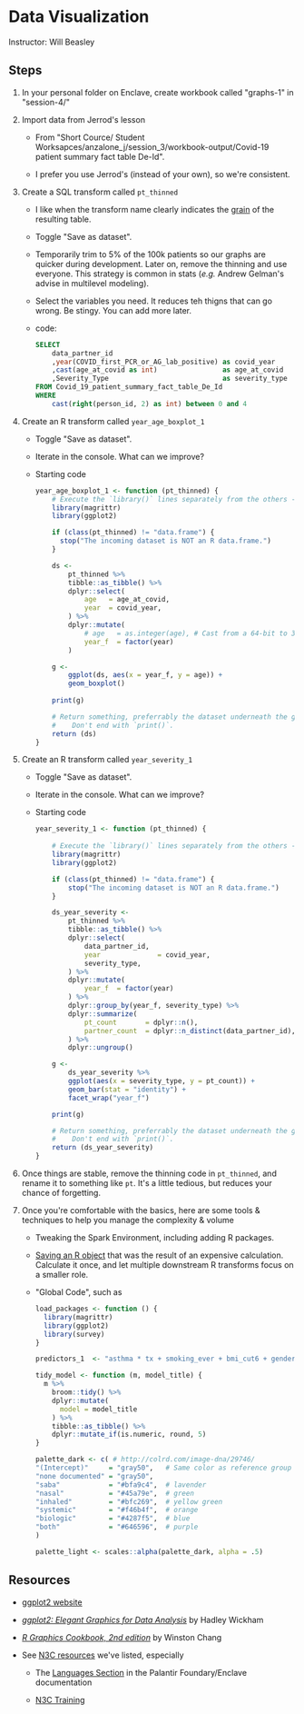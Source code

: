 Data Visualization
===========================

Instructor: Will Beasley

Steps
--------------

1. In your personal folder on Enclave, create workbook called "graphs-1" in "session-4/"

1. Import data from Jerrod's lesson

    * From "Short Cource/ Student Worksapces/anzalone_j/session_3/workbook-output/Covid-19 patient summary fact table De-Id".
  
    * I prefer you use Jerrod's (instead of your own), so we're consistent.

1. Create a SQL transform called `pt_thinned`

    * I like when the transform name clearly indicates the [grain](https://www.kimballgroup.com/data-warehouse-business-intelligence-resources/kimball-techniques/dimensional-modeling-techniques/grain/) of the resulting table.

    * Toggle "Save as dataset".

    * Temporarily trim to 5% of the 100k patients so our graphs are quicker during development.  Later on, remove the thinning and use everyone.  This strategy is common in stats (*e.g.* Andrew Gelman's advise in multilevel modeling).

    * Select the variables you need.  It reduces teh thigns that can go wrong.  Be stingy.  You can add more later.

    * code:

        ```sql
        SELECT 
            data_partner_id
            ,year(COVID_first_PCR_or_AG_lab_positive) as covid_year
            ,cast(age_at_covid as int)                as age_at_covid
            ,Severity_Type                            as severity_type
        FROM Covid_19_patient_summary_fact_table_De_Id
        WHERE 
            cast(right(person_id, 2) as int) between 0 and 4
        ```

1. Create an R transform called `year_age_boxplot_1`

    * Toggle "Save as dataset".

    * Iterate in the console.  What can we improve?

    * Starting code

        ```r
        year_age_boxplot_1 <- function (pt_thinned) {
            # Execute the `library()` lines separately from the others --when debugging in the console (ctrl+shift+enter).
            library(magrittr)
            library(ggplot2)

            if (class(pt_thinned) != "data.frame") {
              stop("The incoming dataset is NOT an R data.frame.")
            }

            ds <-
                pt_thinned %>%
                tibble::as_tibble() %>%
                dplyr::select(
                    age   = age_at_covid,
                    year  = covid_year,
                ) %>%
                dplyr::mutate(
                    # age   = as.integer(age), # Cast from a 64-bit to 32-bit integer
                    year_f  = factor(year)
                )

            g <-
                ggplot(ds, aes(x = year_f, y = age)) +
                geom_boxplot()
            
            print(g)

            # Return something, preferrably the dataset underneath the graph.
            #    Don't end with `print()`.
            return (ds)
        }
        ```

1. Create an R transform called `year_severity_1`

    * Toggle "Save as dataset".

    * Iterate in the console.  What can we improve?

    * Starting code

        ```r
        year_severity_1 <- function (pt_thinned) {
            
            # Execute the `library()` lines separately from the others --when debugging in the console (ctrl+shift+enter).
            library(magrittr)
            library(ggplot2)

            if (class(pt_thinned) != "data.frame") {
                stop("The incoming dataset is NOT an R data.frame.")
            }

            ds_year_severity <-
                pt_thinned %>%
                tibble::as_tibble() %>%
                dplyr::select(
                    data_partner_id,
                    year              = covid_year,
                    severity_type,
                ) %>%
                dplyr::mutate(
                    year_f  = factor(year)
                ) %>%
                dplyr::group_by(year_f, severity_type) %>%
                dplyr::summarize(
                    pt_count       = dplyr::n(),
                    partner_count  = dplyr::n_distinct(data_partner_id),
                ) %>%
                dplyr::ungroup()

            g <-
                ds_year_severity %>%
                ggplot(aes(x = severity_type, y = pt_count)) +
                geom_bar(stat = "identity") +
                facet_wrap("year_f")

            print(g)

            # Return something, preferrably the dataset underneath the graph.
            #    Don't end with `print()`.
            return (ds_year_severity)
        }
        ```

1. Once things are stable, remove the thinning code in `pt_thinned`, and rename it to something like `pt`.  It's a little tedious, but reduces your chance of forgetting.

1. Once you're comfortable with the basics, here are some tools & techniques to help you manage the complexity & volume

    * Tweaking the Spark Environment, including adding R packages.

    * [Saving an R object](https://unite.nih.gov/workspace/documentation/product/code-workbook/r-raw-file-access) that was the result of an expensive calculation.  Calculate it once, and let multiple downstream R transforms focus on a smaller role.

    * "Global Code", such as

        ```r
        load_packages <- function () {
          library(magrittr)
          library(ggplot2)
          library(survey)
        }

        predictors_1  <- "asthma * tx + smoking_ever + bmi_cut6 + gender_male + race_v2"

        tidy_model <- function (m, model_title) {
          m %>%
            broom::tidy() %>%
            dplyr::mutate(
              model = model_title
            ) %>%
            tibble::as_tibble() %>%
            dplyr::mutate_if(is.numeric, round, 5)
        }

        palette_dark <- c( # http://colrd.com/image-dna/29746/
        "(Intercept)"     = "gray50",   # Same color as reference group below
        "none documented" = "gray50",
        "saba"            = "#bfa9c4",  # lavender
        "nasal"           = "#45a79e",  # green
        "inhaled"         = "#bfc269",  # yellow green
        "systemic"        = "#f46b4f",  # orange
        "biologic"        = "#4287f5",  # blue
        "both"            = "#646596",  # purple
        )

        palette_light <- scales::alpha(palette_dark, alpha = .5)
        ```

Resources
--------------

* [ggplot2 website](https://ggplot2.tidyverse.org/reference/)

* [*ggplot2: Elegant Graphics for Data Analysis*](https://www.amazon.com/ggplot2-Elegant-Graphics-Data-Analysis/dp/331924275X/) by Hadley Wickham

* [*R Graphics Cookbook, 2nd edition*](https://r-graphics.org/) by Winston Chang

* See [N3C resources](../../../background/assets.md) we've listed, especially

    * The [Languages Section](https://unite.nih.gov/workspace/documentation/product/code-workbook/languages) in the Palantir Foundary/Enclave documentation

    * [N3C Training](https://unite.nih.gov/workspace/slate/documents/training)

